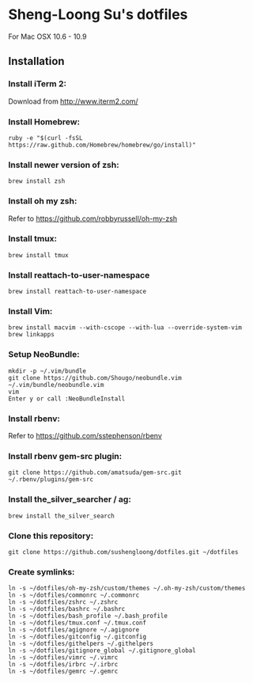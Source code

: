 Sheng-Loong Su's dotfiles
=========================

For Mac OSX 10.6 - 10.9

## Installation

### Install iTerm 2:
Download from http://www.iterm2.com/

### Install Homebrew:
```
ruby -e "$(curl -fsSL https://raw.github.com/Homebrew/homebrew/go/install)"
```

### Install newer version of zsh:
```
brew install zsh
```

### Install oh my zsh:
Refer to https://github.com/robbyrussell/oh-my-zsh

### Install tmux:
```
brew install tmux
```

### Install reattach-to-user-namespace
```
brew install reattach-to-user-namespace
```

### Install Vim:
```
brew install macvim --with-cscope --with-lua --override-system-vim
brew linkapps
```

### Setup NeoBundle:
```
mkdir -p ~/.vim/bundle
git clone https://github.com/Shougo/neobundle.vim ~/.vim/bundle/neobundle.vim
vim
Enter y or call :NeoBundleInstall
```

### Install rbenv:
Refer to https://github.com/sstephenson/rbenv

### Install rbenv gem-src plugin:
```
git clone https://github.com/amatsuda/gem-src.git ~/.rbenv/plugins/gem-src
```

### Install the_silver_searcher / ag:
```
brew install the_silver_search
```

### Clone this repository:
```
git clone https://github.com/sushengloong/dotfiles.git ~/dotfiles
```

### Create symlinks:
```
ln -s ~/dotfiles/oh-my-zsh/custom/themes ~/.oh-my-zsh/custom/themes
ln -s ~/dotfiles/commonrc ~/.commonrc
ln -s ~/dotfiles/zshrc ~/.zshrc
ln -s ~/dotfiles/bashrc ~/.bashrc
ln -s ~/dotfiles/bash_profile ~/.bash_profile
ln -s ~/dotfiles/tmux.conf ~/.tmux.conf
ln -s ~/dotfiles/agignore ~/.agignore
ln -s ~/dotfiles/gitconfig ~/.gitconfig
ln -s ~/dotfiles/githelpers ~/.githelpers
ln -s ~/dotfiles/gitignore_global ~/.gitignore_global
ln -s ~/dotfiles/vimrc ~/.vimrc
ln -s ~/dotfiles/irbrc ~/.irbrc
ln -s ~/dotfiles/gemrc ~/.gemrc
```
